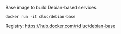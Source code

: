 Base image to build Debian-based services.

```
docker run -it dluc/debian-base
```

Registry: https://hub.docker.com/r/dluc/debian-base
